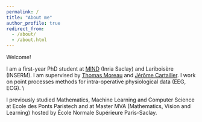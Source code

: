 ```yaml
---
permalink: /
title: "About me"
author_profile: true
redirect_from: 
  - /about/
  - /about.html
---
```

Welcome!

I am a first-year PhD student at [MIND](https://team.inria.fr/mind/) (Inria Saclay) and Lariboisère (INSERM). I am supervised by [Thomas Moreau](https://tommoral.github.io) and [Jérôme Cartailler](https://scholar.google.com/citations?user=9ZMnTioAAAAJ&hl=fr). I work on point processes methods for intra-operative physiological data (EEG, ECG). \\

I previously studied Mathematics, Machine Learning and Computer Science at Ecole des Ponts Paristech and at Master MVA (Mathematics, Vision and Learning) hosted by École Normale Supérieure Paris-Saclay.